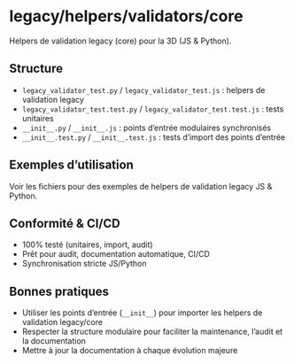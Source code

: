# legacy/helpers/validators/core

Helpers de validation legacy (core) pour la 3D (JS & Python).

## Structure
- `legacy_validator_test.py` / `legacy_validator_test.js` : helpers de validation legacy
- `legacy_validator_test.test.py` / `legacy_validator_test.test.js` : tests unitaires
- `__init__.py` / `__init__.js` : points d’entrée modulaires synchronisés
- `__init__.test.py` / `__init__.test.js` : tests d’import des points d’entrée

## Exemples d’utilisation
Voir les fichiers pour des exemples de helpers de validation legacy JS & Python.

## Conformité & CI/CD
- 100% testé (unitaires, import, audit)
- Prêt pour audit, documentation automatique, CI/CD
- Synchronisation stricte JS/Python

## Bonnes pratiques
- Utiliser les points d’entrée (`__init__`) pour importer les helpers de validation legacy/core
- Respecter la structure modulaire pour faciliter la maintenance, l’audit et la documentation
- Mettre à jour la documentation à chaque évolution majeure
